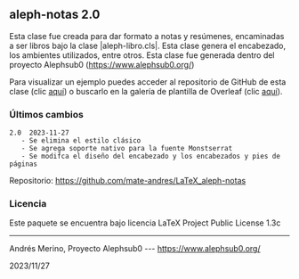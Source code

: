 ## aleph-notas 2.0

Esta clase fue creada para dar formato a notas y resúmenes, encaminadas a ser libros bajo la clase |aleph-libro.cls|. Esta clase genera el encabezado, los ambientes utilizados, entre otros. Esta clase fue generada dentro del proyecto Alephsub0 (https://www.alephsub0.org/)

Para visualizar un ejemplo puedes acceder al repositorio de GitHub de esta clase (clic [aquí](https://github.com/mate-andres/LaTeX_aleph-notas)) o buscarlo en la galería de plantilla de Overleaf (clic [aquí](https://www.overleaf.com/latex/templates/plantilla-para-escribir-resumenes-de-clase/mftfvjfhdcyj)).

### Últimos cambios

```
2.0  2023-11-27
   - Se elimina el estilo clásico
   - Se agrega soporte nativo para la fuente Monstserrat
   - Se modifca el diseño del encabezado y los encabezados y pies de páginas
```

Repositorio:  https://github.com/mate-andres/LaTeX_aleph-notas

### Licencia

Este paquete se encuentra bajo licencia LaTeX Project Public License 1.3c

________
Andrés Merino,
Proyecto Alephsub0 --- https://www.alephsub0.org/

2023/11/27
```
